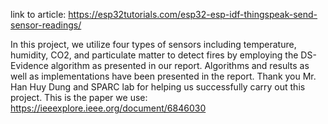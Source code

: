 link to article:
https://esp32tutorials.com/esp32-esp-idf-thingspeak-send-sensor-readings/
 
In this project, we utilize four types of sensors including temperature, humidity, CO2, and particulate matter to detect fires by employing the DS-Evidence algorithm as presented in our report.
Algorithms and results as well as implementations have been presented in the report.
Thank you Mr. Han Huy Dung and SPARC lab for helping us successfully carry out this project.
This is the paper we use: https://ieeexplore.ieee.org/document/6846030